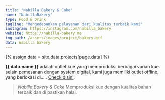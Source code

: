 ```yaml
---
title: "Nabilla Bakery & Cake"
name: "NabillaBakery"
type: Food & Drink
tagline: "Mengedepankan pelayanan dari kualitas terbaik kami"
instagram: https://instagram.com/nabilla_bakery
website: https://nabilla-bakery.me
img_path: /assets/images/project/bakery.gif
data: nabilla bakery
---  
```

{% assign data = site.data.projects[page.data] %}

**{{ data.name }}** adalah outlet kue yang memproduksi berbagai varian kue.  
selain pemesanan dengan system digital, kami juga memiliki outlet offline,  
yang berlokasi di..... <a href="https://nabilla-bakery.me">Check disini</a>.  

> *Nabilla Bakery & Cake* Memproduksi kue dengan kualitas bahan terbaik dan di pastikan halal.  
